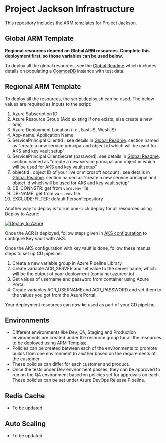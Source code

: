
# Project Jackson Infrastructure

This repository includes the ARM templates for Project Jackson.

## Global ARM Template

__Regional resources depend on Global ARM resources. Complete this deployment first, so those variables can be used below.__

To deploy all the global resources, see the [Global Readme](./global-resources/README.md) which includes details on populating a [CosmosDB](https://azure.microsoft.com/en-us/services/cosmos-db/) instance with test data. 

## Regional ARM Template

To deploy all the resources, the script deploy.sh can be used.
The below values are required as inputs to the script:

1. Azure Subscription ID
2. Azure Resource Group (Add existing if one exists; else create a new one)
3. Azure Deployment Location (i.e., EastUS, WestUS)
4. App-name: Application Name
5. ServicePrincipal ClientId  : see details in [Global Readme](./global-resources/README.md). section named as "create a new service principal and object id which will be used for AKS and key vault setup"
6. ServicePrincipal ClientSecret (password):  see details in [Global Readme](./global-resources/README.md). section named as "create a new service principal and object id which will be used for AKS and key vault setup"
7. objectId : object ID of your live or microsoft account :  see details in [Global Readme](./global-resources/README.md). section named as "create a new service principal and object id which will be used for AKS and key vault setup"
8. DB-CONNSTR: get from  `vars.env` file
9. DB-NAME: get from  `vars.env` file
10. EXCLUDE-FILTER: default PersonRepository


Another way to deploy is to run one-click deploy for all resources using Deploy to Azure:

[![Deploy to Azure](http://azuredeploy.net/deploybutton.png)](https://azuredeploy.net/)

Once the ACR is deployed, follow steps given in [AKS configuration](./AKSconfiguration.md) to configure Key vault with AKS.

Once the AKS configuration with key vault  is done, follow these manual steps to set up CD pipeline:

1. Create a new variable group in Azure Pipeline Library
2. Create variable ACR_SERVER and set value to the server name, which will be the output of your deployment (<application name>container.azurecr.io)
3. Get values of username and password from container using Azure Portal
4. Create variables ACR_USERNAME and ACR_PASSWORD and set them to the values you got from the Azure Portal.

Your deployment resources can now be used as part of your CD pipeline.

## Environments

- Different environments like Dev, QA, Staging and Production environments are created under the resource group for all the resources to be deployed using ARM Template.
- Policies can be created between each of the environments to promote builds from one environment to another based on the requirements of the customer.
- These policies can differ for each customer and product.
- Once the tests under Dev environment passes, they can be approved to run on the QA environment based on policies set for approvals on each. These policies can be set under Azure DevOps Release Pipeline.

## Redis Cache

- To be updated

## Auto Scaling

- To be updated


